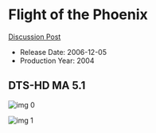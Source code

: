 # Flight of the Phoenix

[Discussion Post](https://www.avsforum.com/threads/bass-eq-for-filtered-movies.2995212/post-57479532)

* Release Date: 2006-12-05
* Production Year: 2004

## DTS-HD MA 5.1

![img 0](https://i.imgur.com/slV4a9E.jpg)

![img 1](https://i.imgur.com/6i5NRj8.jpg)

